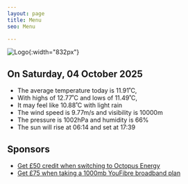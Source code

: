```yaml
---
layout: page
title: Menu
seo: Menu

---
```


![Logo](/images/logo.jpg){:width="832px"}

<!-- weather_marker starts -->
## On Saturday, 04 October 2025

- The average temperature today is 11.91˚C,
- With highs of 12.77˚C and lows of 11.49˚C,
- It may feel like 10.88˚C with light rain
- The wind speed is 9.77m/s and visibility is 10000m
- The pressure is 1002hPa and humidity is 66%
- The sun will rise at 06:14 and set at 17:39

<!-- weather_marker ends -->

## Sponsors

- [Get £50 credit when switching to Octopus Energy](https://bit.ly/3oD1nnS)
- [Get £75 when taking a 1000mb YouFibre broadband plan](https://aklam.io/91zWhU?)
